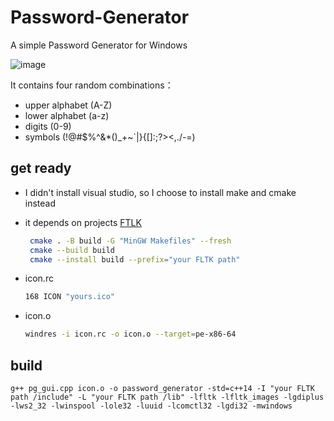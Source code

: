# Password-Generator  
A simple Password Generator for Windows 

![image](https://github.com/user-attachments/assets/d50711c2-b9e0-4117-8313-ce641da2578c) 

It contains four random combinations：
- upper alphabet (A-Z)
- lower alphabet (a-z)
- digits (0-9)
- symbols (!@#$%^&*()_+~`|}{[]:;?><,./-=)  

## get ready
- I didn't install visual studio, so I choose to install make and cmake instead
- it depends on projects [FTLK](https://github.com/fltk/fltk/)
	```bash
     cmake . -B build -G "MinGW Makefiles" --fresh
     cmake --build build
     cmake --install build --prefix="your FLTK path" 
    ```

- icon.rc
  ```bash
  168 ICON "yours.ico"
  ```
- icon.o
  ```bash
  windres -i icon.rc -o icon.o --target=pe-x86-64  
  ```
## build
```
g++ pg_gui.cpp icon.o -o password_generator -std=c++14 -I "your FLTK path /include" -L "your FLTK path /lib" -lfltk -lfltk_images -lgdiplus -lws2_32 -lwinspool -lole32 -luuid -lcomctl32 -lgdi32 -mwindows
```
